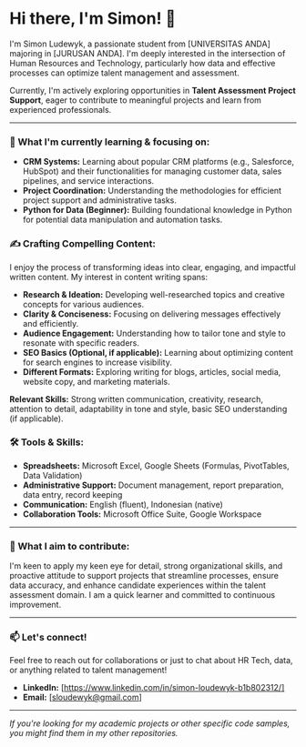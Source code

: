 # Hi there, I'm Simon! 👋

I'm Simon Ludewyk, a passionate student from [UNIVERSITAS ANDA] majoring in [JURUSAN ANDA]. I'm deeply interested in the intersection of Human Resources and Technology, particularly how data and effective processes can optimize talent management and assessment.

Currently, I'm actively exploring opportunities in **Talent Assessment Project Support**, eager to contribute to meaningful projects and learn from experienced professionals.

---

### 🌱 What I'm currently learning & focusing on:

* **CRM Systems:** Learning about popular CRM platforms (e.g., Salesforce, HubSpot) and their functionalities for managing customer data, sales pipelines, and service interactions.
* **Project Coordination:** Understanding the methodologies for efficient project support and administrative tasks.
* **Python for Data (Beginner):** Building foundational knowledge in Python for potential data manipulation and automation tasks.

### ✍️ Crafting Compelling Content:

I enjoy the process of transforming ideas into clear, engaging, and impactful written content. My interest in content writing spans:

* **Research & Ideation:** Developing well-researched topics and creative concepts for various audiences.
* **Clarity & Conciseness:** Focusing on delivering messages effectively and efficiently.
* **Audience Engagement:** Understanding how to tailor tone and style to resonate with specific readers.
* **SEO Basics (Optional, if applicable):** Learning about optimizing content for search engines to increase visibility.
* **Different Formats:** Exploring writing for blogs, articles, social media, website copy, and marketing materials.

**Relevant Skills:** Strong written communication, creativity, research, attention to detail, adaptability in tone and style, basic SEO understanding (if applicable).

### 🛠️ Tools & Skills:

* **Spreadsheets:** Microsoft Excel, Google Sheets (Formulas, PivotTables, Data Validation)
* **Administrative Support:** Document management, report preparation, data entry, record keeping
* **Communication:** English (fluent), Indonesian (native)
* **Collaboration Tools:** Microsoft Office Suite, Google Workspace

---

### 🚀 What I aim to contribute:

I'm keen to apply my keen eye for detail, strong organizational skills, and proactive attitude to support projects that streamline processes, ensure data accuracy, and enhance candidate experiences within the talent assessment domain. I am a quick learner and committed to continuous improvement.

---

### 📫 Let's connect!

Feel free to reach out for collaborations or just to chat about HR Tech, data, or anything related to talent management!

* **LinkedIn:** [https://www.linkedin.com/in/simon-loudewyk-b1b802312/]
* **Email:** [sloudewyk@gmail.com]

---

_If you're looking for my academic projects or other specific code samples, you might find them in my other repositories._
